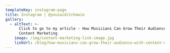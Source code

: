```yaml
---
templateKey: instagram-page
title: Instagram | @yousaiditchewie
gallery:
  - altText: >-
      Click to go to my article - How Musicians Can Grow Their Audience With
      Content Marketing
    image: /img/content-marketing-link-image.jpg
    linkUrl: /blog/how-musicians-can-grow-their-audience-with-content-marketing
---
```


